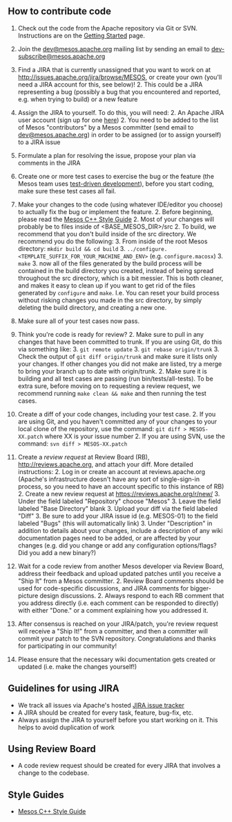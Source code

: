 ## How to contribute code
1. Check out the code from the Apache repository via Git or SVN. Instructions are on the [Getting Started](http://mesos.apache.org/gettingstarted/) page.

1. Join the dev@mesos.apache.org mailing list by sending an email to dev-subscribe@mesos.apache.org

1. Find a JIRA that is currently unassigned that you want to work on at http://issues.apache.org/jira/browse/MESOS, or create your own (you'll need a JIRA account for this, see below)!
    2. This could be a JIRA representing a bug (possibly a bug that you encountered and reported, e.g. when trying to build) or a new feature

1. Assign the JIRA to yourself. To do this, you will need:
    2. An Apache JIRA user account (sign up for one [here](https://issues.apache.org/jira/secure/Signup!default.jspa))
    2. You need to be added to the list of Mesos "contributors" by a Mesos committer (send email to dev@mesos.apache.org) in order to be assigned (or to assign yourself) to a JIRA issue

1. Formulate a plan for resolving the issue, propose your plan via comments in the JIRA

1. Create one or more test cases to exercise the bug or the feature (the Mesos team uses [test-driven development](http://en.wikipedia.org/wiki/Test-driven_development)), before you start coding, make sure these test cases all fail.

1. Make your changes to the code (using whatever IDE/editor you choose) to actually fix the bug or implement the feature.
    2. Before beginning, please read the [Mesos C++ Style Guide](Mesos-c++-style-guide.md)
    2. Most of your changes will probably be to files inside of &lt;BASE_MESOS_DIR&gt;/src
    2. To build, we recommend that you don't build inside of the src directory. We recommend you do the following:
        3. From inside of the root Mesos directory: `mkdir build && cd build`
        3. `../configure.<TEMPLATE_SUFFIX_FOR_YOUR_MACHINE_AND_ENV>` (e.g. `configure.macosx`)
        3. `make`
        3. now all of the files generated by the build process will be contained in the build directory you created, instead of being spread throughout the src directory, which is a bit messier. This is both cleaner, and makes it easy to clean up if you want to get rid of the files generated by `configure` and `make`. I.e. You can reset your build process without risking changes you made in the src directory, by simply deleting the build directory, and creating a new one.

1. Make sure all of your test cases now pass.

1. Think you're code is ready for review?
    2. Make sure to pull in any changes that have been committed to trunk. If you are using Git, do this via something like:
        3. `git remote update`
        3. `git rebase origin/trunk`
        3. Check the output of `git diff origin/trunk` and make sure it lists only your changes. If other changes you did not make are listed, try a merge to bring your branch up to date with origin/trunk.
    2. Make sure it is building and all test cases are passing (run bin/tests/all-tests). To be extra sure, before moving on to requesting a review request, we recommend running `make clean && make` and then running the test cases.

1. Create a diff of your code changes, including your test case.
    2. If you are using Git, and you haven't committed any of your changes to your local clone of the repository, use the command: `git diff > MESOS-XX.patch` where XX is your issue number
    2. If you are using SVN, use the command: `svn diff > MESOS-XX.patch`

1. Create a <i>review request</i> at Review Board (RB), http://reviews.apache.org, and attach your diff. More detailed instructions:
    2. Log in or create an account at reviews.apache.org (Apache's infrastructure doesn't have any sort of single-sign-in process, so you need to have an account specific to this instance of RB)
    2. Create a new review request at https://reviews.apache.org/r/new/
        3. Under the field labeled "Repository" choose "Mesos"
        3. Leave the field labeled "Base Directory" blank
        3. Upload your diff via the field labeled "Diff"
        3. Be sure to add your JIRA issue id (e.g. MESOS-01) to the field labeled "Bugs" (this will automatically link)
        3. Under "Description" in addition to details about your changes, include a description of any wiki documentation pages need to be added, or are affected by your changes (e.g. did you change or add any configuration options/flags? Did you add a new binary?)

1. Wait for a code review from another Mesos developer via Review Board, address their feedback and upload updated patches until you receive a "Ship It" from a Mesos committer.
    2. Review Board comments should be used for code-specific discussions, and JIRA comments for bigger-picture design discussions.
    2. Always respond to each RB comment that you address directly (i.e. each comment can be responded to directly) with either "Done." or a comment explaining how you addressed it.

1. After consensus is reached on your JIRA/patch, you're review request will receive a "Ship It!" from a committer, and then a committer will commit your patch to the SVN repository. Congratulations and thanks for participating in our community!

1. Please ensure that the necessary wiki documentation gets created or updated (i.e. make the changes yourself!)

## Guidelines for using JIRA
* We track all issues via Apache's hosted [JIRA issue tracker](https://issues.apache.org/jira/browse/MESOS)
* A JIRA should be created for every task, feature, bug-fix, etc.
* Always assign the JIRA to yourself before you start working on it. This helps to avoid duplication of work

## Using Review Board
* A code review request should be created for every JIRA that involves a change to the codebase.

## Style Guides
* [Mesos C++ Style Guide](Mesos-c++-style-guide.md)